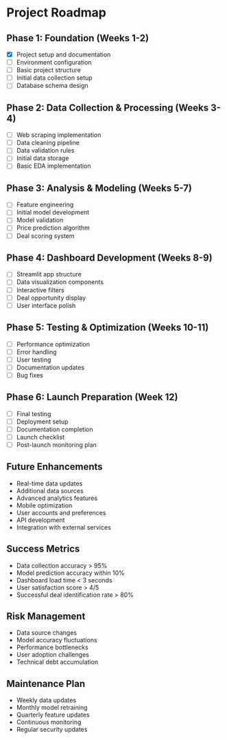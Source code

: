 # Project Roadmap

## Phase 1: Foundation (Weeks 1-2)
- [x] Project setup and documentation
- [ ] Environment configuration
- [ ] Basic project structure
- [ ] Initial data collection setup
- [ ] Database schema design

## Phase 2: Data Collection & Processing (Weeks 3-4)
- [ ] Web scraping implementation
- [ ] Data cleaning pipeline
- [ ] Data validation rules
- [ ] Initial data storage
- [ ] Basic EDA implementation

## Phase 3: Analysis & Modeling (Weeks 5-7)
- [ ] Feature engineering
- [ ] Initial model development
- [ ] Model validation
- [ ] Price prediction algorithm
- [ ] Deal scoring system

## Phase 4: Dashboard Development (Weeks 8-9)
- [ ] Streamlit app structure
- [ ] Data visualization components
- [ ] Interactive filters
- [ ] Deal opportunity display
- [ ] User interface polish

## Phase 5: Testing & Optimization (Weeks 10-11)
- [ ] Performance optimization
- [ ] Error handling
- [ ] User testing
- [ ] Documentation updates
- [ ] Bug fixes

## Phase 6: Launch Preparation (Week 12)
- [ ] Final testing
- [ ] Deployment setup
- [ ] Documentation completion
- [ ] Launch checklist
- [ ] Post-launch monitoring plan

## Future Enhancements
- Real-time data updates
- Additional data sources
- Advanced analytics features
- Mobile optimization
- User accounts and preferences
- API development
- Integration with external services

## Success Metrics
- Data collection accuracy > 95%
- Model prediction accuracy within 10%
- Dashboard load time < 3 seconds
- User satisfaction score > 4/5
- Successful deal identification rate > 80%

## Risk Management
- Data source changes
- Model accuracy fluctuations
- Performance bottlenecks
- User adoption challenges
- Technical debt accumulation

## Maintenance Plan
- Weekly data updates
- Monthly model retraining
- Quarterly feature updates
- Continuous monitoring
- Regular security updates 